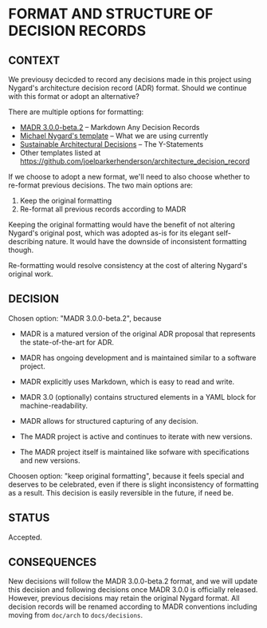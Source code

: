 # FORMAT AND STRUCTURE OF DECISION RECORDS

## CONTEXT

We previousy decicded to record any decisions made in this project using Nygard's architecture decision record (ADR) format. Should we continue with this format or adopt an alternative?

There are multiple options for formatting:

* [MADR 3.0.0-beta.2](https://github.com/adr/madr/blob/3.0.0-beta.2/template/adr-template.md) – Markdown Any Decision Records
* [Michael Nygard's template](http://thinkrelevance.com/blog/2011/11/15/documenting-architecture-decisions) – What we are using currently
* [Sustainable Architectural Decisions](https://www.infoq.com/articles/sustainable-architectural-design-decisions) – The Y-Statements
* Other templates listed at <https://github.com/joelparkerhenderson/architecture_decision_record>

If we choose to adopt a new format, we'll need to also choose whether to re-format previous decisions. The two main options are:

1. Keep the original formatting
1. Re-format all previous records according to MADR

Keeping the original formatting would have the benefit of not altering Nygard's original post, which was adopted as-is for its elegant self-describing nature. It would have the downside of inconsistent formatting though.

Re-formatting would resolve consistency at the cost of altering Nygard's original work.

## DECISION

Chosen option: "MADR 3.0.0-beta.2", because

* MADR is a matured version of the original ADR proposal that represents the state-of-the-art for ADR.
* MADR has ongoing development and is maintained similar to a software project.
* MADR explicitly uses Markdown, which is easy to read and write.
* MADR 3.0 (optionally) contains structured elements in a YAML block for machine-readability.

* MADR allows for structured capturing of any decision.
* The MADR project is active and continues to iterate with new versions.
* The MADR project itself is maintained like sofware with specifications and new versions.

Choosen option: "keep original formatting", because it feels special and deserves to be celebrated, even if there is slight inconsistency of formatting as a result. This decision is easily reversible in the future, if need be.

## STATUS

Accepted.

## CONSEQUENCES

New decisions will follow the MADR 3.0.0-beta.2 format, and we will update this decision and following decisions once MADR 3.0.0 is officially released. However, previous decisions may retain the original Nygard format. All decision records will be renamed according to MADR conventions including moving from `doc/arch` to `docs/decisions`.
